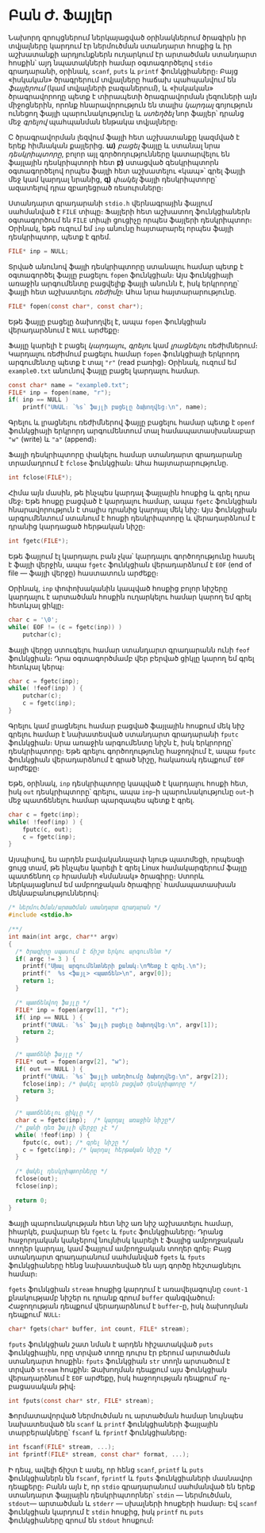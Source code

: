 # Բան Ժ․ Ֆայլեր

Նախորդ զրույցներում ներկայացված օրինակներում ծրագիրն իր տվյալները կարդում էր ներմուծման ստանդարտ հոսքից և իր աշխատանքի արդյունքներն ուղարկում էր արտածման ստանդարտ հոսքին՝ այդ նպատակների համար օգտագործելով `stdio` գրադարանի, օրինակ, `scanf`, `puts` և `printf` ֆունկցիաները։ Բայց «իսկական» ծրագրերում տվյալները հաճախ պահպանվում են _ֆայլերում_ (կամ տվյալների բազաներում), և «իսկական» ծրագրավորողը պետք է տիրապետի ծրագրավորման լեզուների այն միջոցներին, որոնք հնարավորություն են տալիս _կարդալ_ գոյություն ունեցող ֆայլի պարունակությունը և _ստեղծել_ նոր ֆայլեր՝ դրանց մեջ _գրելով_ պահպանման ենթակա տվյալները։

C ծրագրավորման լեզվում ֆայլի հետ աշխատանքը կազմված է երեք հիմնական քայլերից․ __ա)__ _բացել_ ֆայլը և ստանալ նրա _դեսկրիպտորը_, բոլոր այլ գործողությունները կատարվելու են ֆայլային դեսկրիպտորի հետ __բ)__ ստացված գեսկրիպտորն օգտագործելով որպես ֆայլի հետ աշխատելու «կապ»՝ գրել ֆայլի մեջ կամ կարդալ նրանից, __գ)__ _փակել_ ֆայլի դեսկրիպտորը՝ ազատելով դրա զբաղեցրած ռեսուրսները։

Ստանդարտ գրադարանի `stdio.h` վերնագրային ֆայլում սահմանված է `FILE` տիպը։ Ֆայլերի հետ աշխատող ֆունկցիաներն օգտագործում են `FILE` տիպի ցուցիչը որպես ֆայլերի դեսկրիպտոր։ Օրինակ, եթե ուզում եմ `inp` անունը հայտարարել որպես ֆայլի դեսկրիպտոր, պետք է գրեմ․

```c
FILE* inp = NULL;
```

Տրված անունով ֆայլի դեսկրիպտորը ստանալու համար պետք է օգտագործել ֆայլը բացելու `fopen` ֆունկցիան։ Այս ֆունկցիայի առաջին արգումենտը բացվելիք ֆայլի անունն է, իսկ երկրորդը՝ ֆայլի հետ աշխատելու _ռեժիմը_։ Ահա նրա հայտարարությունը․

```c
FILE* fopen(const char*, const char*);
```

Եթե ֆայլը բացելը ձախողվել է, ապա `fopen` ֆունկցիան վերադարձնում է `NULL` արժեքը։

Ֆայլը կարելի է բացել _կարդալու_, _գրելու_ կամ _լրացնելու_ ռեժիմներում։ Կարդալու ռեժիմում բացելու համար `fopen` ֆունկցիայի երկրորդ արգումենտը պետք է տալ `"r"` (read բառից)։ Օրինակ, ուզում եմ `example0.txt` անունով ֆայլը բացել կարդալու համար․

```c
const char* name = "example0.txt";
FILE* inp = fopen(name, "r");
if( inp == NULL )
    printf("ՍԽԱԼ։ ՝%s՝ ֆայլի բացելը ձախողվեց։\n", name);
```

Գրելու և լրացնելու ռեժիմներով ֆայլը բացելու համար պետք է `openf` ֆունկցիայի երկրորդ արգումենտում տալ համապատասխանաբար `"w"` (write) և `"a"` (append)։

Ֆայլի դեսկրիպտորը փակելու համար ստանդարտ գրադարանը տրամադրում է `fclose` ֆունկցիան։ Ահա հայտարարությունը․

```c
int fclose(FILE*);
```

Հիմա այն մասին, թե ինչպես կարդալ ֆայլային հոսքից և գրել դրա մեջ։ Եթե հոսքը բացված է կարդալու համար, ապա `fgetc` ֆունկցիան հնարավորություն է տալիս դրանից կարդալ մեկ նիշ։ Այս ֆունկցիան արգումենտում ստանում է հոսքի դեսկրիպտորը և վերադարձնում է դրանից կարդացած հերթական նիշը։ 

```c
int fgetc(FILE*);
```

Եթե ֆայլում էլ կարդալու բան չկա՝ կարդալու գործողությունը հասել է ֆայլի վերջին, ապա `fgetc` ֆունկցիան վերադարձնում է `EOF` (end of file ― ֆայլի վերջը) հաստատուն արժեքը։

Օրինակ, `inp` փոփոխականին կապված հոսքից բոլոր նիշերը կարդալու է արտածման հոսքին ուղարկելու համար կարող եմ գրել հետևյալ ցիկլը։

```c
char c = '\0';
while( EOF != (c = fgetc(inp)) )
    putchar(c);
```

Ֆայլի վերջը ստուգելու համար ստանդարտ գրադարանն ունի `feof` ֆունկցիան։ Դրա օգտագործմամբ վեր բերված ցիկլը կարող եմ գրել հետևյալ կերպ։

```c
char c = fgetc(inp);
while( !feof(inp) ) {
    putchar(c);
    c = fgetc(inp);
}
```

Գրելու կամ լրացնելու համար բացված ֆայլային հոսքում մեկ նիշ գրելու համար է նախատեսված ստանդարտ գրադարանի `fputc` ֆունկցիան։ Սրա առաջին արգումենտը նիշն է, իսկ երկրորդը՝ դեսկրիպտորը։ Եթե գրելու գործողությունը հաջողվում է, ապա `fputc` ֆունկցիան վերադարձնում է գրած նիշը, հակառակ դեպքում՝ `EOF` արժեքը։

Եթե, օրինակ, `inp` դեսկրիպտորը կապված է կարդալու հոսքի հետ, իսկ `out` դեսկրիպտորը՝ գրելու, ապա `inp`-ի պարունակությունը `out`-ի մեջ պատճենելու համար պարզապես պետք է գրել․

```c
char c = fgetc(inp);
while( !feof(inp) ) {
    fputc(c, out);
    c = fgetc(inp);
}
```

Այսպիսով, ես արդեն բավականաչափ նյութ պատմեցի, որպեսզի ցույց տամ, թե ինչպես կարելի է գրել Linux համակարգերում ֆայլը պատճենող `cp` հրամանի «նմանակ» ծրագիրը։ Ստորև ներկայացնում եմ ամբողջական ծրագիրը՝ համապատասխան մեկնաբանություններով։

```c
/* ներմուծման/արտածման ստանդարտ գրադարան */
#include <stdio.h>

/**/
int main(int argc, char** argv)
{
  /* ծրագիրը սպասում է ճիշտ երկու արգումենտ */
  if( argc != 3 ) {
    printf("Սխալ արգումենտների քանակ։\nՊետք է գրել․\n");
    printf("  %s <ֆայլ> <պատճեն>\n", argv[0]);
    return 1;
  }

  /* պատճենվող ֆայլը */
  FILE* inp = fopen(argv[1], "r");
  if( inp == NULL ) {
    printf("ՍԽԱԼ։ `%s` ֆայլի բացելը ձախողվեց։\n", argv[1]);
    return 2;
  }
  
  /* պատճենի ֆայլը */
  FILE* out = fopen(argv[2], "w");
  if( out == NULL ) {
    printf("ՍԽԱԼ։ `%s` ֆայլի ստեղծումը ձախողվեց։\n", argv[2]);
    fclose(inp); /* փակել արդեն բացված դեսկրիպտորը */
    return 3;
  }

  /* պատճենելու ցիկլը */
  char c = fgetc(inp);  /* կարդալ առաջին նիշը*/
  /* քանի դեռ ֆայլի վերջը չէ */
  while( !feof(inp) ) {
    fputc(c, out); /* գրել նիշը */
    c = fgetc(inp); /* կարդալ հերթական նիշը */
  }

  /* փակել դեսկրիպտորները */
  fclose(out);
  fclose(inp);

  return 0;
}
```

Ֆայլի պարունակության հետ նիշ առ նիշ աշխատելու համար, իհարկե, բավարար են `fgetc` և `fputc` ֆունկցիաները։ Դրանց հաջորդական կանչերով նույնիսկ կարելի է ֆայլից ամբողջական տողեր կարդալ, կամ ֆայլում ամբողջական տողեր գրել։ Բայց ստանդարտ գրադարանում սահմանված `fgets` և `fputs` ֆունկցիաները հենց նախատեսված են այդ գործը հեշտացնելու համար։

`fgets` ֆունկցիան `stream` հոսքից կարդում է առավելագույնը `count-1` քնակությամբ նիշեր ու դրանք գրում `buffer` զանգվածում։ Հաջողության դեպքում վերադարձնում է `buffer`-ը, իսկ ձախողման դեպքում՝ `NULL`։

```c
char* fgets(char* buffer, int count, FILE* stream);
```

`fputs` ֆունկցիան շատ նման է արդեն հիշատակված `puts` ֆունկցիային, որը տրված տողը դուրս էր բերում արտածման ստանդարտ հոսքին։ `fputs` ֆունկցիան `str` տողն արտածում է տրված `stream` հոսքին։ Ձախողման դեպքում այս ֆունկցիան վերադարձնում է `EOF` արժեքը, իսկ հաջողության դեպքում՝ ոչ-բացասական թիվ։

```c
int fputs(const char* str, FILE* stream);
```

Ֆորմատավորված ներմուծման ու արտածման համար նույնպես նախատեսված են `scanf` և `printf` ֆունկցիաների ֆայլային տարբերակները՝ `fscanf` և `fprintf` ֆունկցիաները։

```c
int fscanf(FILE* stream, ...);
int fprintf(FILE* stream, const char* format, ...);
```

Ի դեպ, ավելի ճիշտ է ասել, որ հենց `scanf`, `printf` և `puts` ֆունկցիաներն են `fscanf`, `fprintf` և `fputs` ֆունկցիաների մասնավոր դեպքերը։ Բանն այն է, որ `stdio` գրադարանում սահմանված են երեք ստանդարտ ֆայլային դեսկրիպտորներ՝ `stdin` ― ներմուծման, `stdout`― արտածման և `stderr` ― սխալների հոսքերի համար։ Եվ `scanf` ֆունկցիան կարդում է `stdin` հոսքից, իսկ `printf` ու `puts` ֆունկցիաները գրում են `stdout` հոսքում։





